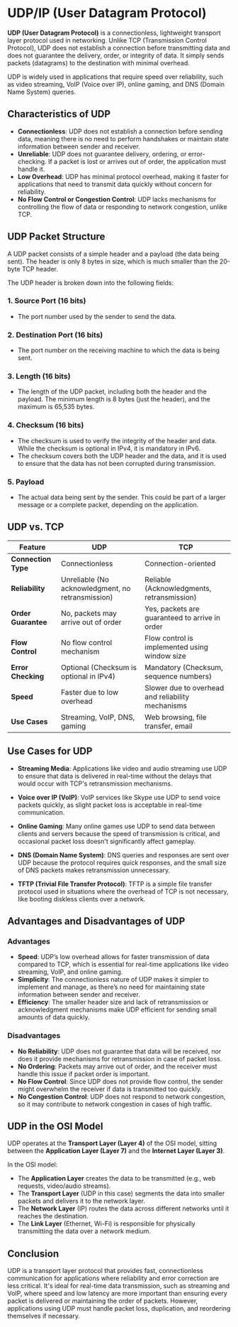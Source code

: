 # UDP/IP (User Datagram Protocol)

**UDP (User Datagram Protocol)** is a connectionless, lightweight transport layer protocol used in networking. Unlike TCP (Transmission Control Protocol), UDP does not establish a connection before transmitting data and does not guarantee the delivery, order, or integrity of data. It simply sends packets (datagrams) to the destination with minimal overhead.

UDP is widely used in applications that require speed over reliability, such as video streaming, VoIP (Voice over IP), online gaming, and DNS (Domain Name System) queries.

## Characteristics of UDP
- **Connectionless**: UDP does not establish a connection before sending data, meaning there is no need to perform handshakes or maintain state information between sender and receiver.
- **Unreliable**: UDP does not guarantee delivery, ordering, or error-checking. If a packet is lost or arrives out of order, the application must handle it.
- **Low Overhead**: UDP has minimal protocol overhead, making it faster for applications that need to transmit data quickly without concern for reliability.
- **No Flow Control or Congestion Control**: UDP lacks mechanisms for controlling the flow of data or responding to network congestion, unlike TCP.

## UDP Packet Structure
A UDP packet consists of a simple header and a payload (the data being sent). The header is only 8 bytes in size, which is much smaller than the 20-byte TCP header.

The UDP header is broken down into the following fields:

### 1. Source Port (16 bits)
- The port number used by the sender to send the data.

### 2. Destination Port (16 bits)
- The port number on the receiving machine to which the data is being sent.

### 3. Length (16 bits)
- The length of the UDP packet, including both the header and the payload. The minimum length is 8 bytes (just the header), and the maximum is 65,535 bytes.

### 4. Checksum (16 bits)
- The checksum is used to verify the integrity of the header and data. While the checksum is optional in IPv4, it is mandatory in IPv6.
- The checksum covers both the UDP header and the data, and it is used to ensure that the data has not been corrupted during transmission.

### 5. Payload
- The actual data being sent by the sender. This could be part of a larger message or a complete packet, depending on the application.

## UDP vs. TCP

| Feature               | UDP                                          | TCP                                          |
|-----------------------|----------------------------------------------|----------------------------------------------|
| **Connection Type**    | Connectionless                               | Connection-oriented                         |
| **Reliability**        | Unreliable (No acknowledgment, no retransmission) | Reliable (Acknowledgments, retransmission)   |
| **Order Guarantee**    | No, packets may arrive out of order         | Yes, packets are guaranteed to arrive in order |
| **Flow Control**       | No flow control mechanism                   | Flow control is implemented using window size |
| **Error Checking**     | Optional (Checksum is optional in IPv4)     | Mandatory (Checksum, sequence numbers)      |
| **Speed**              | Faster due to low overhead                  | Slower due to overhead and reliability mechanisms |
| **Use Cases**          | Streaming, VoIP, DNS, gaming                | Web browsing, file transfer, email           |

## Use Cases for UDP
- **Streaming Media**: Applications like video and audio streaming use UDP to ensure that data is delivered in real-time without the delays that would occur with TCP's retransmission mechanisms.
  
- **Voice over IP (VoIP)**: VoIP services like Skype use UDP to send voice packets quickly, as slight packet loss is acceptable in real-time communication.
  
- **Online Gaming**: Many online games use UDP to send data between clients and servers because the speed of transmission is critical, and occasional packet loss doesn't significantly affect gameplay.
  
- **DNS (Domain Name System)**: DNS queries and responses are sent over UDP because the protocol requires quick responses, and the small size of DNS packets makes retransmission unnecessary.

- **TFTP (Trivial File Transfer Protocol)**: TFTP is a simple file transfer protocol used in situations where the overhead of TCP is not necessary, like booting diskless clients over a network.

## Advantages and Disadvantages of UDP

### Advantages
- **Speed**: UDP’s low overhead allows for faster transmission of data compared to TCP, which is essential for real-time applications like video streaming, VoIP, and online gaming.
- **Simplicity**: The connectionless nature of UDP makes it simpler to implement and manage, as there’s no need for maintaining state information between sender and receiver.
- **Efficiency**: The smaller header size and lack of retransmission or acknowledgment mechanisms make UDP efficient for sending small amounts of data quickly.

### Disadvantages
- **No Reliability**: UDP does not guarantee that data will be received, nor does it provide mechanisms for retransmission in case of packet loss.
- **No Ordering**: Packets may arrive out of order, and the receiver must handle this issue if packet order is important.
- **No Flow Control**: Since UDP does not provide flow control, the sender might overwhelm the receiver if data is transmitted too quickly.
- **No Congestion Control**: UDP does not respond to network congestion, so it may contribute to network congestion in cases of high traffic.

## UDP in the OSI Model
UDP operates at the **Transport Layer (Layer 4)** of the OSI model, sitting between the **Application Layer (Layer 7)** and the **Internet Layer (Layer 3)**.

In the OSI model:
- The **Application Layer** creates the data to be transmitted (e.g., web requests, video/audio streams).
- The **Transport Layer** (UDP in this case) segments the data into smaller packets and delivers it to the network layer.
- The **Network Layer** (IP) routes the data across different networks until it reaches the destination.
- The **Link Layer** (Ethernet, Wi-Fi) is responsible for physically transmitting the data over a network medium.

## Conclusion
UDP is a transport layer protocol that provides fast, connectionless communication for applications where reliability and error correction are less critical. It's ideal for real-time data transmission, such as streaming and VoIP, where speed and low latency are more important than ensuring every packet is delivered or maintaining the order of packets. However, applications using UDP must handle packet loss, duplication, and reordering themselves if necessary.
